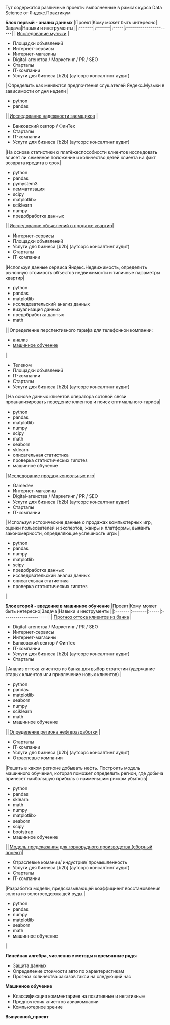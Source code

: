 Тут содержатся различные проекты выполненные в рамках курса Data Science от Яндекс.Практикум

**Блок первый - анализ данных**
|Проект|Кому может быть интересно|Задача|Навыки и инструменты| 
|:-------|:-------|:-----|:----------------------|
| [Исследование музыки](https://github.com/goshabaturin/Data_Science/blob/master/Yandex.Praktikum/1%20-%20%D0%90%D0%BD%D0%B0%D0%BB%D0%B8%D0%B7%20%D0%B4%D0%B0%D0%BD%D0%BD%D1%8B%D1%85/1.1%20%D0%98%D1%81%D1%81%D0%BB%D0%B5%D0%B4%D0%BE%D0%B2%D0%B0%D0%BD%D0%B8%D0%B5%20%D0%BC%D1%83%D0%B7%D1%8B%D0%BA%D0%B8/%D0%98%D1%81%D1%81%D0%BB%D0%B5%D0%B4%D0%BE%D0%B2%D0%B0%D0%BD%D0%B8%D0%B5%20%D0%BC%D1%83%D0%B7%D1%8B%D0%BA%D0%B8.ipynb) | <ul><li>Площадки объявлений</li> <li>Интернет-сервисы</li> <li>Интернет-магазины</li> <li>Digital-агенства / Маркетинг / PR / SEO</li> <li>Стартапы</li> <li>IT-компании</li> <li>Услуги для бизнеса \[b2b\] (аутсорс консалтинг аудит)</li></ul>| Определить как меняются предпочтения слушателей Яндекс.Музыки в зависимости от дня недели |<ul><li>python</li><li>pandas</li></ul>|
|[Исследование надежности заемщиков](https://github.com/goshabaturin/Data_Science/blob/master/Yandex.Praktikum/1%20-%20%D0%90%D0%BD%D0%B0%D0%BB%D0%B8%D0%B7%20%D0%B4%D0%B0%D0%BD%D0%BD%D1%8B%D1%85/1.2%20%D0%98%D1%81%D1%81%D0%BB%D0%B5%D0%B4%D0%BE%D0%B2%D0%B0%D0%BD%D0%B8%D0%B5%20%D0%BD%D0%B0%D0%B4%D0%B5%D0%B6%D0%BD%D0%BE%D1%81%D1%82%D0%B8%20%D0%B7%D0%B0%D0%B5%D0%BC%D1%89%D0%B8%D0%BA%D0%BE%D0%B2/%D0%98%D1%81%D1%81%D0%BB%D0%B5%D0%B4%D0%BE%D0%B2%D0%B0%D0%BD%D0%B8%D0%B5%20%D0%BD%D0%B0%D0%B4%D0%B5%D0%B6%D0%BD%D0%BE%D1%81%D1%82%D0%B8%20%D0%B7%D0%B0%D0%B5%D0%BC%D1%89%D0%B8%D0%BA%D0%BE%D0%B2.ipynb) | <ul><li>Банковский сектор / ФинТех</li> <li>Стартапы</li><li>IT-компании</li><li>Услуги для бизнеса \[b2b\] (аутсорс консалтинг аудит)</li></ul>|На основе статистики о платёжеспособности клиентов исследовать влияет ли семейное положение и количество детей клиента на факт возврата кредита в срок|<ul><li>python</li><li>pandas</li><li>pymystem3</li><li>лемматизация</li><li>scipy</li><li>matplotlib></li><li>sciklearn</li><li>numpy</li><li>предобработка данных</li></ul>|
|[Исследование объявлений о продаже квартир](https://github.com/goshabaturin/Data_Science/blob/master/Yandex.Praktikum/1%20-%20%D0%90%D0%BD%D0%B0%D0%BB%D0%B8%D0%B7%20%D0%B4%D0%B0%D0%BD%D0%BD%D1%8B%D1%85/1.3%20%D0%98%D1%81%D1%81%D0%BB%D0%B5%D0%B4%D0%BE%D0%B2%D0%B0%D0%BD%D0%B8%D0%B5%20%D0%BE%D0%B1%D1%8A%D1%8F%D0%B2%D0%BB%D0%B5%D0%BD%D0%B8%D0%B9%20%D0%BE%20%D0%BF%D1%80%D0%BE%D0%B4%D0%B0%D0%B6%D0%B5%20%D0%BA%D0%B2%D0%B0%D1%80%D1%82%D0%B8%D1%80/%D0%98%D1%81%D1%81%D0%BB%D0%B5%D0%B4%D0%BE%D0%B2%D0%B0%D0%BD%D0%B8%D0%B5%20%D0%BE%D0%B1%D1%8A%D1%8F%D0%B2%D0%BB%D0%B5%D0%BD%D0%B8%D0%B9%20%D0%BE%20%D0%BF%D1%80%D0%BE%D0%B4%D0%B0%D0%B6%D0%B5%20%D0%BA%D0%B2%D0%B0%D1%80%D1%82%D0%B8%D1%80.ipynb)|<ul><li>Интернет-сервисы</li> <li>Площадки объявлений</li><li> Услуги для бизнеса \[b2b\] (аутсорс консалтинг аудит)</li><li> Стартапы</li><li> IT-компании</li></ul>|Используя данные сервиса Яндекс.Недвижимость, определить рыночную стоимость объектов недвижимости и типичные параметры квартир|<ul><li>python</li> <li>pandas</li> <li>matplotlib</li> <li>исследовательский анализ данных</li> <li>визуализация данных</li><li> предобработка данных</li> <li>math</li></ul>|
|Определение перспективного тарифа для телефоннои компании: <ul><li>[анализ](https://github.com/goshabaturin/Data_Science/blob/master/Yandex.Praktikum/2%20-%20%D0%92%D0%B2%D0%B5%D0%B4%D0%B5%D0%BD%D0%B8%D0%B5%20%D0%B2%20%D0%BC%D0%B0%D1%88%D0%B8%D0%BD%D0%BD%D0%BE%D0%B5%20%D0%BE%D0%B1%D1%83%D1%87%D0%B5%D0%BD%D0%B8%D0%B5/2.1%20%D0%A0%D0%B5%D0%BA%D0%BE%D0%BC%D0%B5%D0%BD%D0%B4%D0%B0%D1%86%D0%B8%D0%B8%20%D1%82%D0%B0%D1%80%D0%B8%D1%84%D0%BE%D0%B2/%D0%90%D0%BD%D0%B0%D0%BB%D0%B8%D0%B7%20%D0%B4%D0%B0%D0%BD%D0%BD%D1%8B%D1%85/%D0%9E%D0%BF%D1%80%D0%B5%D0%B4%D0%B5%D0%BB%D0%B5%D0%BD%D0%B8%D0%B5%20%D0%BF%D0%B5%D1%80%D1%81%D0%BF%D0%B5%D0%BA%D1%82%D0%B8%D0%B2%D0%BD%D0%BE%D0%B3%D0%BE%20%D1%82%D0%B0%D1%80%D0%B8%D1%84%D0%B0%20%D0%B4%D0%BB%D1%8F%20%D1%82%D0%B5%D0%BB%D0%B5%D1%84%D0%BE%D0%BD%D0%BD%D0%BE%D0%B9%20%D0%BA%D0%BE%D0%BC%D0%BF%D0%B0%D0%BD%D0%B8%D0%B8.ipynb)</li><li> [машинное обучение](https://github.com/goshabaturin/Data_Science/blob/master/Yandex.Praktikum/2%20-%20%D0%92%D0%B2%D0%B5%D0%B4%D0%B5%D0%BD%D0%B8%D0%B5%20%D0%B2%20%D0%BC%D0%B0%D1%88%D0%B8%D0%BD%D0%BD%D0%BE%D0%B5%20%D0%BE%D0%B1%D1%83%D1%87%D0%B5%D0%BD%D0%B8%D0%B5/2.1%20%D0%A0%D0%B5%D0%BA%D0%BE%D0%BC%D0%B5%D0%BD%D0%B4%D0%B0%D1%86%D0%B8%D0%B8%20%D1%82%D0%B0%D1%80%D0%B8%D1%84%D0%BE%D0%B2/%D0%9C%D0%B0%D1%88%D0%B8%D0%BD%D0%BD%D0%BE%D0%B5%20%D0%BE%D0%B1%D1%83%D1%87%D0%B5%D0%BD%D0%B8%D0%B5/%D0%A0%D0%B5%D0%BA%D0%BE%D0%BC%D0%B5%D0%BD%D0%B4%D0%B0%D1%86%D0%B8%D0%B8%20%D1%82%D0%B0%D1%80%D0%B8%D1%84%D0%BE%D0%B2.ipynb)</li></ul>| <ul><li>Телеком</li> <li>Площадки объявлений</li><li> IT-компании</li><li> Стартапы</li> <li>Услуги для бизнеса \[b2b\] (аутсорс консалтинг аудит)</li></ul>| На основе данных клиентов оператора сотовой связи проанализировать поведение клиентов и поиск оптимального тарифа| <ul><li>python</li><li> pandas</li> <li>matplotlib</li><li> numpy</li> <li>scipy</li><li> math</li><li> seaborn</li><li> sklearn</li><li> описательная статистика</li><li> проверка статистических гипотез</li><li> машинное обучение</li></ul>|
[Исследование продаж консольных игр](https://github.com/goshabaturin/Data_Science/blob/master/Yandex.Praktikum/1%20-%20%D0%90%D0%BD%D0%B0%D0%BB%D0%B8%D0%B7%20%D0%B4%D0%B0%D0%BD%D0%BD%D1%8B%D1%85/1.5%20%D0%A1%D0%B1%D0%BE%D1%80%D0%BD%D1%8B%D0%B9%20%D0%BF%D1%80%D0%BE%D0%B5%D0%BA%D1%82/%D0%A1%D0%9F1-%D0%98%D1%81%D1%81%D0%BB%D0%B5%D0%B4%D0%BE%D0%B2%D0%B0%D0%BD%D0%B8%D0%B5%20%D0%BF%D1%80%D0%BE%D0%B4%D0%B0%D0%B6%20%D0%BA%D0%BE%D0%BD%D1%81%D0%BE%D0%BB%D1%8C%D0%BD%D1%8B%D1%85%20%D0%B8%D0%B3%D1%80.ipynb)|<ul><li>Gamedev</li><li> Интернет-магазины</li><li> Digital-агенства / Маркетинг / PR / SEO</li><li> Услуги для бизнеса \[b2b\] (аутсорс консалтинг аудит) </li><li> Стартапы</li><li> IT-компании</li></ul>| Используя исторические данные о продажах компьютерных игр, оценки пользователей и экспертов, жанры и платформы, выявить закономерности, определяющие успешность игры| <ul><li>python</li><li> pandas</li><li> numpy</li><li> matplotlib</li><li> scipy</li><li> предобработка данных</li> <li>исследовательский анализ данных</li><li> описательная статистика</li><li> проверка статистических гипотез</li></ul>|

**Блок второй - введение в машинное обучение** 
|Проект|Кому может быть интересно|Задача|Навыки и инструменты| 
|:-------|:-------|:-----|:----------------------|
| [Прогноз оттока клиентов из банка](https://github.com/goshabaturin/Data_Science/blob/master/Yandex.Praktikum/2%20-%20%D0%92%D0%B2%D0%B5%D0%B4%D0%B5%D0%BD%D0%B8%D0%B5%20%D0%B2%20%D0%BC%D0%B0%D1%88%D0%B8%D0%BD%D0%BD%D0%BE%D0%B5%20%D0%BE%D0%B1%D1%83%D1%87%D0%B5%D0%BD%D0%B8%D0%B5/2.2%20%D0%9F%D1%80%D0%BE%D0%B3%D0%BD%D0%BE%D0%B7%20%D0%BE%D1%82%D1%82%D0%BE%D0%BA%D0%B0%20%D0%BA%D0%BB%D0%B8%D0%B5%D0%BD%D1%82%D0%BE%D0%B2%20%D0%B8%D0%B7%20%D0%B1%D0%B0%D0%BD%D0%BA%D0%B0/%D0%9F%D1%80%D0%BE%D0%B3%D0%BD%D0%BE%D0%B7%20%D0%BE%D1%82%D1%82%D0%BE%D0%BA%D0%B0%20%D0%BA%D0%BB%D0%B8%D0%B5%D0%BD%D1%82%D0%BE%D0%B2%20%D0%B8%D0%B7%20%D0%B1%D0%B0%D0%BD%D0%BA%D0%B0.ipynb) | <ul><li>Digital-агенства / Маркетинг / PR / SEO</li> <li>Интернет-сервисы</li> <li>Интернет-магазины</li> <li>Банковский сектор / ФинТех</li> <li>IT-компании</li> <li>Услуги для бизнеса \[b2b\] (аутсорс консалтинг аудит)</li><li>Стартапы</li></ul>| Анализ оттока клиентов из банка для выбор стратегии (удержание старых клиентов или привлечение новых клиентов) |<ul><li>python</li><li>pandas</li><li>matplotlib</li><li>seaborn</li><li>numpy</li><li>sciklearn</li><li>math</li><li>машинное обучение</li></ul>|
|[Определение региона нефтеразработки](https://github.com/goshabaturin/Data_Science/blob/master/Yandex.Praktikum/2%20-%20%D0%92%D0%B2%D0%B5%D0%B4%D0%B5%D0%BD%D0%B8%D0%B5%20%D0%B2%20%D0%BC%D0%B0%D1%88%D0%B8%D0%BD%D0%BD%D0%BE%D0%B5%20%D0%BE%D0%B1%D1%83%D1%87%D0%B5%D0%BD%D0%B8%D0%B5/2.3%20%D0%93%D0%B4%D0%B5%20%D0%B1%D1%83%D1%80%D0%B8%D1%82%D1%8C%20%D1%81%D0%BA%D0%B2%D0%B0%D0%B6%D0%B8%D0%BD%D1%83/%D0%93%D0%B4%D0%B5%20%D0%B1%D1%83%D1%80%D0%B8%D1%82%D1%8C%20%D1%81%D0%BA%D0%B2%D0%B0%D0%B6%D0%B8%D0%BD%D1%83.ipynb) | <ul><li>Стартапы</li><li>IT-компании</li><li>Услуги для бизнеса \[b2b\] (аутсорс консалтинг аудит)</li><li>Отраслевые компании</li></ul>|Решить в каком регионе добывать нефть. Построить модель машинного обучения, которая поможет определить регион, где добыча принесет наибольшую прибыль с наименьшим риском убытков|<ul><li>python</li><li>pandas</li><li>sklearn</li><li>math</li><li>numpy</li><li>matplotlib></li><li>seaborn</li><li>scipy</li><li>bootstrap</li><li>машинное обучение</li></ul>|
|[Модель предсказания для горнорудного производства (сборный проект)](https://github.com/goshabaturin/Data_Science/blob/master/Yandex.Praktikum/2%20-%20%D0%92%D0%B2%D0%B5%D0%B4%D0%B5%D0%BD%D0%B8%D0%B5%20%D0%B2%20%D0%BC%D0%B0%D1%88%D0%B8%D0%BD%D0%BD%D0%BE%D0%B5%20%D0%BE%D0%B1%D1%83%D1%87%D0%B5%D0%BD%D0%B8%D0%B5/2.4%20%D0%A1%D0%B1%D0%BE%D1%80%D0%BD%D1%8B%D0%B9%20%D0%BF%D1%80%D0%BE%D0%B5%D0%BA%D1%82/%D0%A1%D0%9F2-%D0%9C%D0%BE%D0%B4%D0%B5%D0%BB%D1%8C%20%D0%BF%D1%80%D0%B5%D0%B4%D1%81%D0%BA%D0%B0%D0%B7%D0%B0%D0%BD%D0%B8%D1%8F%20%D0%B4%D0%BB%D1%8F%20%D0%B3%D0%BE%D1%80%D0%BD%D0%BE%D1%80%D1%83%D0%B4%D0%BD%D0%BE%D0%B3%D0%BE%20%D0%BF%D1%80%D0%BE%D0%B8%D0%B7%D0%B2%D0%BE%D0%B4%D1%81%D1%82%D0%B2%D0%B0.ipynb)|<ul><li>Отраслевые комании/ индустрия/ промышленность</li> <li> Услуги для бизнеса \[b2b\] (аутсорс консалтинг аудит)</li><li> Стартапы</li><li> IT-компании</li></ul>|Разработка модели, предсказывающей коэффициент восстановления золота из золотосодержащей руды.|<ul><li>python</li> <li>pandas</li> <li>numpy</li><li>matplotlib</li> <li>seaborn</li> <li>math</li><li>машинное обучение</li></ul>|


**Линейная алгебра, численные методы и времянные ряды**
- Защита данных
- Определение стоимости авто по характеристикам
- Прогноз количества заказов такси на следующий час

**Машинное обучение**
- Классификация комментариев на позитивные и негативные
- Предпочтения клиентов авиакомпании
- Компьютерное зрение

**Выпускной_проект**

